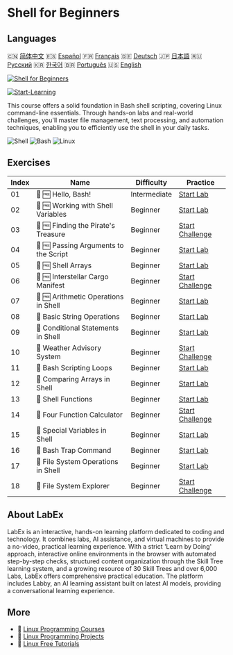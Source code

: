 # Shell for Beginners

## Languages

🇨🇳 [简体中文](README_zh.md) 🇪🇸 [Español](README_es.md) 🇫🇷 [Français](README_fr.md) 🇩🇪 [Deutsch](README_de.md) 🇯🇵 [日本語](README_ja.md) 🇷🇺 [Русский](README_ru.md) 🇰🇷 [한국어](README_ko.md) 🇧🇷 [Português](README_pt.md) 🇺🇸 [English](README.md) 

[![Shell for Beginners](https://cover-creator.labex.io/shell-for-beginners.png)](https://labex.io/courses/shell-for-beginners)

[![Start-Learning](https://img.shields.io/badge/Start-Learning-whitesmoke?style=for-the-badge)](https://labex.io/courses/shell-for-beginners)

This course offers a solid foundation in Bash shell scripting, covering Linux command-line essentials. Through hands-on labs and real-world challenges, you'll master file management, text processing, and automation techniques, enabling you to efficiently use the shell in your daily tasks.

![Shell](https://img.shields.io/badge/Shell-whitesmoke?style=for-the-badge&logo=shell)
![Bash](https://img.shields.io/badge/Bash-whitesmoke?style=for-the-badge&logo=bash)
![Linux](https://img.shields.io/badge/Linux-whitesmoke?style=for-the-badge&logo=linux)


## Exercises

|   Index | Name                                  | Difficulty   | Practice                                                                                                            |
|---------|---------------------------------------|--------------|---------------------------------------------------------------------------------------------------------------------|
|      01 | 📖 🆓 Hello, Bash!                    | Intermediate | <a target='_blank' href='https://labex.io/tutorials/linux-hello-bash-388809'>Start Lab</a>                          |
|      02 | 📖 🆓 Working with Shell Variables    | Beginner     | <a target='_blank' href='https://labex.io/tutorials/shell-working-with-shell-variables-388810'>Start Lab</a>        |
|      03 | 🎯 🆓 Finding the Pirate's Treasure   | Beginner     | <a target='_blank' href='https://labex.io/tutorials/shell-finding-the-pirate-s-treasure-388807'>Start Challenge</a> |
|      04 | 📖 🆓 Passing Arguments to the Script | Beginner     | <a target='_blank' href='https://labex.io/tutorials/shell-passing-arguments-to-the-script-388811'>Start Lab</a>     |
|      05 | 📖 🆓 Shell Arrays                    | Beginner     | <a target='_blank' href='https://labex.io/tutorials/shell-shell-arrays-388812'>Start Lab</a>                        |
|      06 | 🎯 🆓 Interstellar Cargo Manifest     | Beginner     | <a target='_blank' href='https://labex.io/tutorials/shell-interstellar-cargo-manifest-388869'>Start Challenge</a>   |
|      07 | 📖 🆓 Arithmetic Operations in Shell  | Beginner     | <a target='_blank' href='https://labex.io/tutorials/shell-arithmetic-operations-in-shell-388813'>Start Lab</a>      |
|      08 | 📖  Basic String Operations           | Beginner     | <a target='_blank' href='https://labex.io/tutorials/shell-basic-string-operations-388814'>Start Lab</a>             |
|      09 | 📖  Conditional Statements in Shell   | Beginner     | <a target='_blank' href='https://labex.io/tutorials/linux-conditional-statements-in-shell-388815'>Start Lab</a>     |
|      10 | 🎯  Weather Advisory System           | Beginner     | <a target='_blank' href='https://labex.io/tutorials/shell-weather-advisory-system-388885'>Start Challenge</a>       |
|      11 | 📖  Bash Scripting Loops              | Beginner     | <a target='_blank' href='https://labex.io/tutorials/shell-bash-scripting-loops-388816'>Start Lab</a>                |
|      12 | 📖  Comparing Arrays in Shell         | Beginner     | <a target='_blank' href='https://labex.io/tutorials/shell-comparing-arrays-in-shell-388817'>Start Lab</a>           |
|      13 | 📖  Shell Functions                   | Beginner     | <a target='_blank' href='https://labex.io/tutorials/shell-shell-functions-388818'>Start Lab</a>                     |
|      14 | 🎯  Four Function Calculator          | Beginner     | <a target='_blank' href='https://labex.io/tutorials/shell-four-function-calculator-388893'>Start Challenge</a>      |
|      15 | 📖  Special Variables in Shell        | Beginner     | <a target='_blank' href='https://labex.io/tutorials/shell-special-variables-in-shell-388819'>Start Lab</a>          |
|      16 | 📖  Bash Trap Command                 | Beginner     | <a target='_blank' href='https://labex.io/tutorials/linux-bash-trap-command-388820'>Start Lab</a>                   |
|      17 | 📖  File System Operations in Shell   | Beginner     | <a target='_blank' href='https://labex.io/tutorials/shell-file-system-operations-in-shell-388821'>Start Lab</a>     |
|      18 | 🎯  File System Explorer              | Beginner     | <a target='_blank' href='https://labex.io/tutorials/shell-file-system-explorer-388898'>Start Challenge</a>          |

## About LabEx

LabEx is an interactive, hands-on learning platform dedicated to coding and technology. It combines labs, AI assistance, and virtual machines to provide a no-video, practical learning experience. With a strict 'Learn by Doing' approach, interactive online environments in the browser with automated step-by-step checks, structured content organization through the Skill Tree learning system, and a growing resource of 30 Skill Trees and over 6,000 Labs, LabEx offers comprehensive practical education. The platform includes Labby, an AI learning assistant built on latest AI models, providing a conversational learning experience.

## More

- 🔗 [Linux Programming Courses](https://github.com/labex-labs/awesome-programming-courses)
- 🔗 [Linux Programming Projects](https://github.com/labex-labs/awesome-programming-projects)
- 🔗 [Linux Free Tutorials](https://github.com/labex-labs/linux-free-tutorials)

